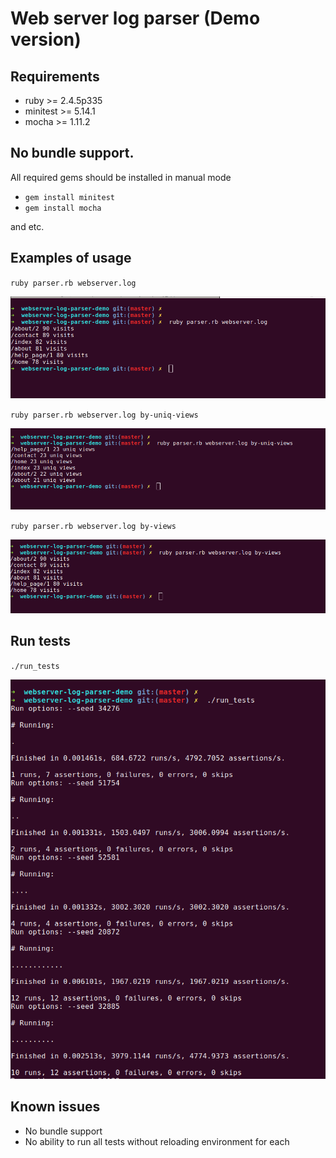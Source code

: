 # Web server log parser (Demo version)

## Requirements

- ruby >= 2.4.5p335
- minitest >= 5.14.1
- mocha >= 1.11.2

## No bundle support. 

All required gems should be installed in manual mode

- `gem install minitest`
- `gem install mocha` 

and etc.


## Examples of usage

`ruby parser.rb webserver.log`

![ouput for example 1](https://github.com/stavskiys/webserver-log-parser-demo/blob/master/docs/images/example1.png)

`ruby parser.rb webserver.log by-uniq-views`

![ouput for example 2](https://github.com/stavskiys/webserver-log-parser-demo/blob/master/docs/images/example2.png)

`ruby parser.rb webserver.log by-views`

![ouput for example 3](https://github.com/stavskiys/webserver-log-parser-demo/blob/master/docs/images/example3.png)

## Run tests

`./run_tests`

![part of the output for tests](https://github.com/stavskiys/webserver-log-parser-demo/blob/master/docs/images/run_tests_example.png)

## Known issues

- No bundle support
- No ability to run all tests without reloading environment for each